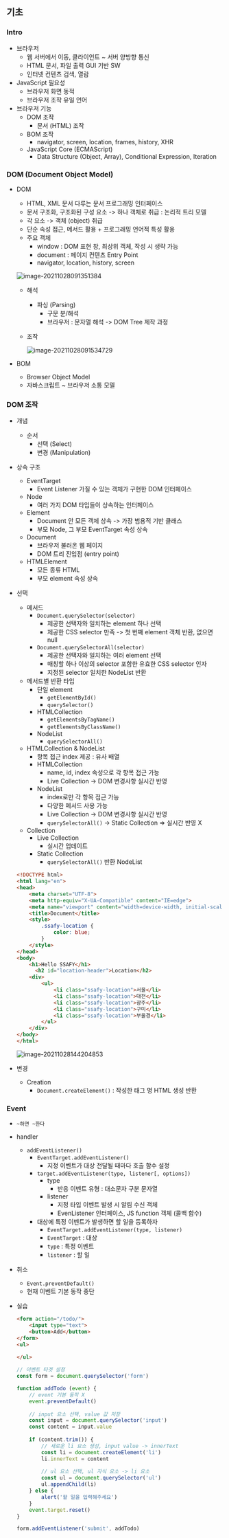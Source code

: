 ## 기초

### Intro

- 브라우저
  - 웹 서버에서 이동, 클라이언트 ~ 서버 양방향 통신
  - HTML 문서, 파일 출력 GUI 기반 SW
  - 인터넷 컨텐츠 검색, 열람
- JavaScript 필요성
  - 브라우저 화면 동적
  - 브라우저 조작 유일 언어
- 브라우저 기능
  - DOM 조작
    - 문서 (HTML) 조작
  - BOM 조작
    - navigator, screen, location, frames, history, XHR
  - JavaScript Core (ECMAScript)
    - Data Structure (Object, Array), Conditional Expression, Iteration

### DOM (Document Object Model)

- DOM

  - HTML, XML 문서 다루는 문서 프로그래밍 인터페이스
  - 문서 구조화, 구조화된 구성 요소 -> 하나 객체로 취급 : 논리적 트리 모델
  - 각 요소 -> 객체 (object) 취급
  - 단순 속성 접근, 메서드 활용 + 프로그래밍 언어적 특성 활용
  - 주요 객체
    - window : DOM 표현 창, 최상위 객체, 작성 시 생략 가능
    - document : 페이지 컨텐츠 Entry Point
    - navigator, location, history, screen

  ![image-20211028091351384](C:\Users\j2woo\Desktop\ssafy6\TIL\img\image-20211028091351384.png)

  - 해석

    - 파싱 (Parsing)
      - 구문 분/해석
      - 브라우저 : 문자열 해석 -> DOM Tree 제작 과정

  - 조작

    ![image-20211028091534729](C:\Users\j2woo\Desktop\ssafy6\TIL\img\image-20211028091534729.png)

- BOM

  - Browser Object Model
  - 자바스크립트 ~ 브라우저 소통 모델

### DOM 조작

- 개념

  - 순서
    - 선택 (Select)
    - 변경 (Manipulation)

- 상속 구조

  - EventTarget
    - Event Listener 가질 수 있는 객체가 구현한 DOM 인터페이스
  - Node
    - 여러 가지 DOM 타입들이 상속하는 인터페이스
  - Element
    - Document 안 모든 객체 상속 -> 가장 범용적 기반 클래스
    - 부모 Node, 그 부모 EventTarget 속성 상속
  - Document
    - 브라우저 불러온 웹 페이지
    - DOM 트리 진입점 (entry point)
  - HTMLElement
    - 모든 종류 HTML
    - 부모 element 속성 상속

- 선택 

  - 메서드
    - `Document.querySelector(selector)`
      - 제공한 선택자와 일치하는 element 하나 선택
      - 제공한 CSS selector 만족 -> 첫 번째 element 객체 반환, 없으면 null
    - `Document.querySelectorAll(selector)`
      - 제공한 선택자와 일치하는 여러 element 선택
      - 매칭할 하나 이상의 selector 포함한 유효한 CSS selector 인자
      - 지정된 selector 일치한 NodeList 반환
  - 메서드별 반환 타입
    - 단일 element
      - `getElementById()`
      - `querySelector()`
    - HTMLCollection
      - `getElementsByTagName()`
      - `getElementsByClassName()`
    - NodeList
      - `querySelectorAll()`
  - HTMLCollection & NodeList
    - 항목 접근 index 제공 : 유사 배열
    - HTMLCollection
      - name, id, index 속성으로 각 항목 접근 가능
      - Live Collection -> DOM 변경사항 실시간 반영
    - NodeList
      - index로만 각 항목 접근 가능
      - 다양한 메서드 사용 가능
      - Live Collection -> DOM 변경사항 실시간 반영
      - `querySelectorAll()` -> Static Collection => 실시간 반영 X
  - Collection
    - Live Collection
      - 실시간 업데이트
    - Static Collection
      - `querySelectorAll()` 반환 NodeList

  ```html
  <!DOCTYPE html>
  <html lang="en">
  <head>
      <meta charset="UTF-8">
      <meta http-equiv="X-UA-Compatible" content="IE=edge">
      <meta name="viewport" content="width=device-width, initial-scale=1.0">
      <title>Document</title>
      <style>
          .ssafy-location {
              color: blue;
          }
      </style>
  </head>
  <body>
      <h1>Hello SSAFY</h1>
     	<h2 id="location-header">Location</h2>
      <div>
          <ul>
              <li class="ssafy-location">서울</li>
              <li class="ssafy-location">대전</li>
              <li class="ssafy-location">광주</li>
              <li class="ssafy-location">구미</li>
              <li class="ssafy-location">부울경</li>
          </ul>
      </div>
  </body>
  </html>
  ```

  ![image-20211028144204853](C:\Users\j2woo\Desktop\ssafy6\TIL\img\image-20211028144204853.png)

- 변경

  - Creation
    - `Document.createElement()` : 작성한 태그 명 HTML 생성 반환

### Event

- `~하면 ~한다`

- handler

  - `addEventListener()`
    - `EventTarget.addEventListener()`
      - 지정 이벤트가 대상 전달될 때마다 호출 함수 설정
    - `target.addEventListener(type, listener[, options])`
      - type
        - 반응 이벤트 유형 : 대소문자 구분 문자열
      - listener
        - 지정 타입 이벤트 발생 시 알림 수신 객체
        - EvenListener 인터페이스, JS function 객체 (콜백 함수)
    - 대상에 특정 이벤트가 발생하면 할 일을 등록하자
      - `EventTarget.addEventListener(type, listener)`
      - `EventTarget` : 대상
      - `type` : 특정 이벤트
      - `listener` : 할 일

- 취소

  - `Event.preventDefault()`
  - 현재 이벤트 기본 동작 중단

- 실습

  ```html
  <form action="/todo/">
      <input type="text">
      <button>Add</button>
  </form>
  <ul>
      
  </ul>
  ```

  ```javascript
  // 이벤트 타겟 설정
  const form = document.querySelector('form')
  
  function addTodo (event) {
      // event 기본 동작 X
      event.preventDefault()
      
      // input 요소 선택, value 값 저장
      const input = document.querySelector('input')
      const content = input.value
      
      if (content.trim()) {
          // 새로운 li 요소 생성, input value -> innerText
          const li = document.createElement('li')
          li.innerText = content
          
          // ul 요소 선택, ul 자식 요소 -> li 요소
          const ul = document.querySelector('ul')
          ul.appendChild(li)
      } else {
          alert('할 일을 입력해주세요')
      }
      event.target.reset()
  }
  
  form.addEventListener('submit', addTodo)
  ```

  
